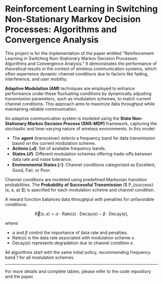 # Reinforcement Learning in Switching Non-Stationary Markov Decision Processes: Algorithms and Convergence Analysis

This project is for the implementation of the paper entitled "Reinforcement Learning in Switching Non-Stationary Markov Decision Processes: Algorithms and Convergence Analysis." It demonstrates the performance of theoretical results in the context of wireless communication systems, which often experience dynamic channel conditions due to factors like fading, interference, and user mobility.

**Adaptive Modulation (AM)** techniques are employed to enhance performance under these fluctuating conditions by dynamically adjusting transmission parameters, such as modulation schemes, to match current channel conditions. This approach aims to maximize data throughput while maintaining reliable communication.

An adaptive communication system is modeled using the **State Non-Stationary Markov Decision Process (SNS-MDP)** framework, capturing the stochastic and time-varying nature of wireless environments. In this model:

- The **agent** (transceiver) selects a frequency band for data transmission based on the current modulation scheme.
- **Actions ($\mathcal{A}$)**: Set of available frequency bands.
- **States ($\mathcal{S}$)**: Different modulation schemes offering trade-offs between data rate and noise tolerance.
- **Environmental States ($\mathcal{E}$)**: Channel conditions categorized as Excellent, Good, Fair, or Poor.

Channel conditions are modeled using predefined Markovian transition probabilities. The **Probability of Successful Transmission** ($ P_{success}(s, e, a) $) is specified for each modulation scheme and channel condition.

A reward function balances data throughput with penalties for unfavorable conditions:

$$
\vec{R}(s, e) = \alpha \cdot \text{Rate}(s) \cdot \text{Decay}(e) - \beta \cdot \text{Decay}(e),
$$

where:

- $\alpha$ and $\beta$ control the importance of data rate and penalties.
- $\text{Rate}(s)$ is the data rate associated with modulation scheme $s$.
- $\text{Decay}(e)$ represents degradation due to channel condition $e$.

 All algorithms start with the same initial policy, recommending frequency band 1 for all modulation schemes.

---

For more details and complete tables, please refer to the code repository and the paper.
